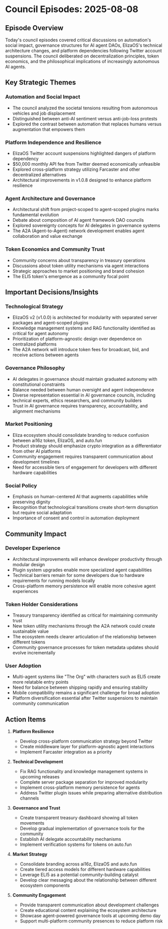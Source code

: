 # Council Episodes: 2025-08-08

## Episode Overview
Today's council episodes covered critical discussions on automation's social impact, governance structures for AI agent DAOs, ElizaOS's technical architecture changes, and platform dependencies following Twitter account suspensions. The council deliberated on decentralization principles, token economics, and the philosophical implications of increasingly autonomous AI agents.

## Key Strategic Themes

### Automation and Social Impact
- The council analyzed the societal tensions resulting from autonomous vehicles and job displacement
- Distinguished between anti-AI sentiment versus anti-job-loss protests
- Explored the contrast between automation that replaces humans versus augmentation that empowers them

### Platform Independence and Resilience
- ElizaOS Twitter account suspensions highlighted dangers of platform dependency
- $50,000 monthly API fee from Twitter deemed economically unfeasible
- Explored cross-platform strategy utilizing Farcaster and other decentralized alternatives
- Architectural improvements in v1.0.8 designed to enhance platform resilience

### Agent Architecture and Governance
- Architectural shift from project-scoped to agent-scoped plugins marks fundamental evolution
- Debate about composition of AI agent framework DAO councils
- Explored sovereignty concepts for AI delegates in governance systems
- The A2A (Agent-to-Agent) network development enables agent collaboration and value exchange

### Token Economics and Community Trust
- Community concerns about transparency in treasury operations
- Discussions about token utility mechanisms via agent interactions
- Strategic approaches to market positioning and brand cohesion
- The ELI5 token's emergence as a community focal point

## Important Decisions/Insights

### Technological Strategy
- ElizaOS v2 (v1.0.0) is architected for modularity with separated server packages and agent-scoped plugins
- Knowledge management systems and RAG functionality identified as critical for agent autonomy
- Prioritization of platform-agnostic design over dependence on centralized platforms
- The A2A network will introduce token fees for broadcast, bid, and receive actions between agents

### Governance Philosophy
- AI delegates in governance should maintain graduated autonomy with constitutional constraints
- Balance needed between human oversight and agent independence
- Diverse representation essential in AI governance councils, including technical experts, ethics researchers, and community builders
- Trust in AI governance requires transparency, accountability, and alignment mechanisms

### Market Positioning
- Eliza ecosystem should consolidate branding to reduce confusion between ai16z token, ElizaOS, and auto.fun
- Product strategy should emphasize crypto integration as a differentiator from other AI platforms
- Community engagement requires transparent communication about development timelines
- Need for accessible tiers of engagement for developers with different hardware capabilities

### Social Policy
- Emphasis on human-centered AI that augments capabilities while preserving dignity
- Recognition that technological transitions create short-term disruption but require social adaptation
- Importance of consent and control in automation deployment

## Community Impact

### Developer Experience
- Architectural improvements will enhance developer productivity through modular design
- Plugin system upgrades enable more specialized agent capabilities
- Technical barriers remain for some developers due to hardware requirements for running models locally
- Cross-platform memory persistence will enable more cohesive agent experiences

### Token Holder Considerations
- Treasury transparency identified as critical for maintaining community trust
- New token utility mechanisms through the A2A network could create sustainable value
- The ecosystem needs clearer articulation of the relationship between different tokens
- Community governance processes for token metadata updates should evolve incrementally

### User Adoption
- Multi-agent systems like "The Org" with characters such as ELI5 create more relatable entry points
- Need for balance between shipping rapidly and ensuring stability
- Mobile compatibility remains a significant challenge for broad adoption
- Platform diversification essential after Twitter suspensions to maintain community communication

## Action Items

1. **Platform Resilience**
   - Develop cross-platform communication strategy beyond Twitter
   - Create middleware layer for platform-agnostic agent interactions
   - Implement Farcaster integration as a priority

2. **Technical Development**
   - Fix RAG functionality and knowledge management systems in upcoming releases
   - Complete server package separation for improved modularity
   - Implement cross-platform memory persistence for agents
   - Address Twitter plugin issues while preparing alternative distribution channels

3. **Governance and Trust**
   - Create transparent treasury dashboard showing all token movements
   - Develop gradual implementation of governance tools for the community
   - Establish AI delegate accountability mechanisms
   - Implement verification systems for tokens on auto.fun

4. **Market Strategy**
   - Consolidate branding across ai16z, ElizaOS and auto.fun
   - Create tiered access models for different hardware capabilities
   - Leverage ELI5 as a potential community-building catalyst
   - Develop clear messaging about the relationship between different ecosystem components

5. **Community Engagement**
   - Provide transparent communication about development challenges
   - Create educational content explaining the ecosystem architecture
   - Showcase agent-powered governance tools at upcoming demo day
   - Support multi-platform community presences to reduce platform risk